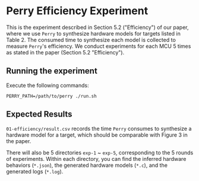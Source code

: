 # Perry Efficiency Experiment
This is the experiment described in Section 5.2 ("Efficiency") of our paper, where we use `Perry` to synthesize hardware models for targets listed in Table 2. The consumed time to synthesize each model is collected to measure `Perry`'s efficiency. We conduct experiments for each MCU 5 times as stated in the paper (Section 5.2 "Efficiency").

## Running the experiment
Execute the following commands:
```shell
PERRY_PATH=/path/to/perry ./run.sh
```

## Expected Results
`01-efficiency/result.csv` records the time `Perry` consumes to synthesize a hardware model for a target, which should be comparable with Figure 3 in the paper.

There will also be 5 directories `exp-1` ~ `exp-5`, corresponding to the 5 rounds of experiments. Within each directory, you can find the inferred hardware behaviors (`*.json`), the generated hardware models (`*.c`), and the generated logs (`*.log`).